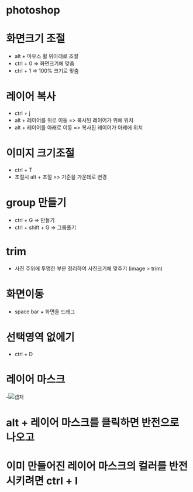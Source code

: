 # photoshop

# 화면크기 조절
- alt + 마우스 휠 위아래로 조절
- ctrl + 0 => 화면크기에 맞춤
- ctrl + 1 => 100% 크기로 맞춤

# 레이어 복사
- ctrl + j
- alt + 레이어를 위로 이동 => 복사된 레이어가 위에 위치
- alt + 레이어를 아래로 이동 => 복사된 레이어가 아레에 위치
  
# 이미지 크기조절
- ctrl + T
- 조절시 alt + 조절 => 기준을 가운데로 변경

# group 만들기
- ctrl + G => 만들기
- ctrl + shift + G => 그룹풀기

# trim 
- 사진 주위에 투명한 부분 정리하여 사진크기에 맞추기 (image > trim)

# 화면이동
- space bar + 화면을 드래그

# 선택영역 없에기
- ctrl + D

# 레이어 마스크
-![캡처](https://github.com/gusqls8786/photoshop/assets/145514319/58f07112-d34b-4f79-b021-fc5ce543eb54)


# alt + 레이어 마스크를 클릭하면 반전으로 나오고
# 이미 만들어진 레이어 마스크의 컬러를 반전 시키려면 ctrl + I
